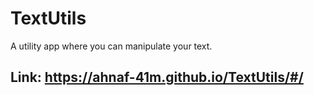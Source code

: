 # TextUtils
A utility app where you can manipulate your text.

## Link: https://ahnaf-41m.github.io/TextUtils/#/

